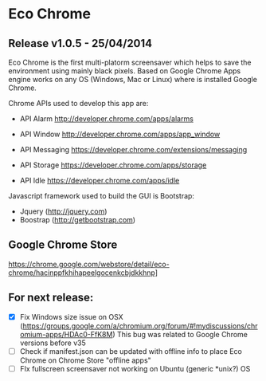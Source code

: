 Eco Chrome
=========

Release v1.0.5 - 25/04/2014
---------------------------

Eco Chrome is the first multi-platorm screensaver which helps to save the environment using mainly black pixels.
Based on Google Chrome Apps engine works on any OS (Windows, Mac or Linux) where is installed Google Chrome.

Chrome APIs used to develop this app are:

- API Alarm
http://developer.chrome.com/apps/alarms

- API Window
http://developer.chrome.com/apps/app_window

- API Messaging
https://developer.chrome.com/extensions/messaging

- API Storage
https://developer.chrome.com/apps/storage

- API Idle
https://developer.chrome.com/apps/idle

Javascript framework used to build the GUI is Bootstrap:
- Jquery (http://jquery.com)
- Boostrap (http://getbootstrap.com)


Google Chrome Store
-------------------
https://chrome.google.com/webstore/detail/eco-chrome/hacinppfkhihapeelgocenkcbjdkkhnp]


For next release:
-----------------------
- [X] Fix Windows size issue on OSX (https://groups.google.com/a/chromium.org/forum/#!mydiscussions/chromium-apps/HDAc0-FfK8M)
  This bug was related to Google Chrome versions before v35
- [ ] Check if manifest.json can be updated with offline info to place Eco Chrome on Chrome Store "offline apps"
- [ ] FIx fullscreen screensaver not working on Ubuntu (generic *unix?) OS
